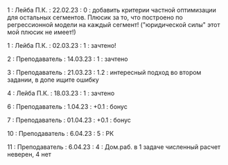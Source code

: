 1 : Лейба П.К. : 22.02.23 : 0 : добавить критерии частной оптимизации для остальных сегментов. Плюсик за то, что построено по регрессионной модели на каждый сегмент! ("юридической силы" этот мой плюсик не имеет!)

1 : Лейба П.К. : 02.03.23 : 1 : зачтено!

2 : Преподаватель : 14.03.23 : 1 : зачтено

3 : Преподаватель : 21.03.23 : 1.2 : интересный подход во втором задании, в допе ищите ошибку

4 : Лейба П.К. : 18.03.23 : 1 : зачтено

6 : Преподаватель : 1.04.23 : +0.1 : бонус

7 : Преподаватель : 01.04.23 : +0.1 : бонус

10 : Преподаватель : 6.04.23 : 5 : РК

11 : Преподаватель : 6.04.23 : 4 : Дом.раб. в 1 задаче численный расчет неверен, 4 нет
